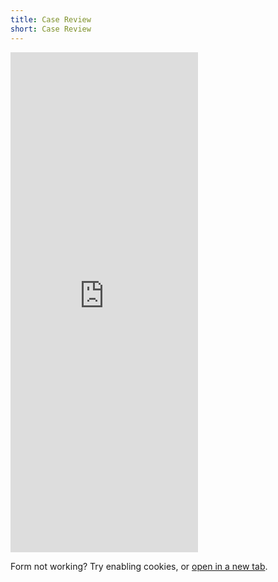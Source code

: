 ```yaml
---
title: Case Review
short: Case Review
---
```


<iframe src="https://opensourcelaw.limesurvey.net/884124" height="800" frameBorder="0"></iframe>

<p><span class="not_working">Form not working? Try enabling cookies, or <a href="https://opensourcelaw.limesurvey.net/723337" target="_blank">open in a new tab</a>.</span></p>